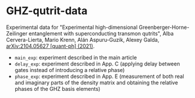 # GHZ-qutrit-data

Experimental data for "Experimental high-dimensional Greenberger-Horne-Zeilinger entanglement with superconducting transmon qutrits", Alba Cervera-Lierta, Mario Krenn, Alán Aspuru-Guzik, Alexey Galda, [arXiv:2104.05627 [quant-ph] (2021)](https://arxiv.org/abs/2104.05627).

- `main_exp`: experiment described in the main article
- `delay_exp`: experiment described in App. C (applying delay between gates instead of introducing a relative phase)
- `phase_exp`: experiment described in App. E (measurement of both real and imaginary parts of the density matrix and obtaining the relative phases of the GHZ basis elements)

